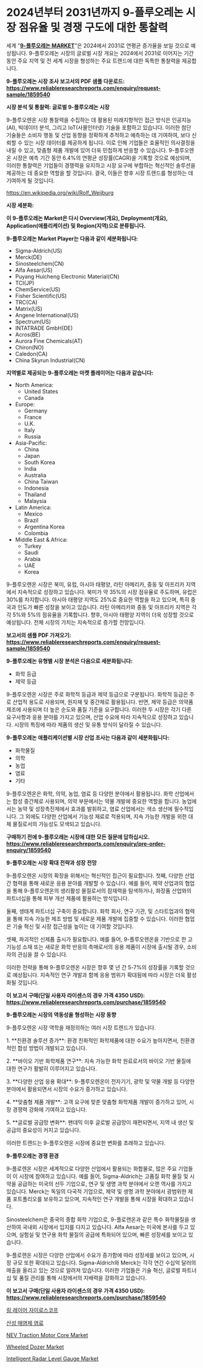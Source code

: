 <p><h1>2024년부터 2031년까지 9-플루오레논 시장 점유율 및 경쟁 구도에 대한 통찰력</h1></p><p>세계 "<strong><a href="https://www.reliableresearchreports.com/9-fluorenone-r1859540">9-플루오레논 MARKET</a></strong>"은 2024에서 2031로 연평균 증가율을 보일 것으로 예상됩니다. 9-플루오레논 시장의 글로벌 시장 개요는 2024에서 2031로 이어지는 기간 동안 주요 지역 및 전 세계 시장을 형성하는 주요 트렌드에 대한 독특한 통찰력을 제공합니다.</p>
<p><strong>9-플루오레논 시장 조사 보고서의 PDF 샘플 다운로드: <a href="https://www.reliableresearchreports.com/enquiry/request-sample/1859540">https://www.reliableresearchreports.com/enquiry/request-sample/1859540</a></strong></p>
<p><strong>시장 분석 및 통찰력: 글로벌 9-플루오레논 시장</strong></p>
<p><p>9-플루오렌온 시장 통찰력을 수집하는 데 활용된 미래지향적인 접근 방식은 인공지능(AI), 빅데이터 분석, 그리고 IoT(사물인터넷) 기술을 포함하고 있습니다. 이러한 첨단 기술들은 소비자 행동 및 산업 동향을 정확하게 추적하고 예측하는 데 기여하여, 보다 신뢰할 수 있는 시장 데이터를 제공하게 됩니다. 이로 인해 기업들은 효율적인 의사결정을 내릴 수 있고, 맞춤형 제품 개발에 있어 더욱 민첩하게 반응할 수 있습니다. 9-플루오렌온 시장은 예측 기간 동안 6.4%의 연평균 성장률(CAGR)을 기록할 것으로 예상되며, 이러한 통찰력은 기업들이 경쟁력을 유지하고 시장 요구에 부합하는 혁신적인 솔루션을 제공하는 데 중요한 역할을 할 것입니다. 결국, 이들은 향후 시장 트렌드를 형성하는 데 기여하게 될 것입니다.</p></p>
<p><a href="%7CAUTHORITHY_DOMAIN_URL%7C">https://en.wikipedia.org/wiki/Rolf_Weijburg</a></p>
<p><strong>시장 세분화:</strong></p>
<p><strong>이 9-플루오레논 Market은 다시 Overview(개요), Deployment(개요), Application(애플리케이션) 및 Region(지역)으로 분류됩니다.</strong></p>
<p><strong>9-플루오레논 Market Player는 다음과 같이 세분화됩니다:</strong></p>
<p><ul><li>Sigma-Aldrich(US)</li><li>Merck(DE)</li><li>Sinosteelchem(CN)</li><li>Alfa Aesar(US)</li><li>Puyang Huicheng Electronic Material(CN)</li><li>TCI(JP)</li><li>ChemService(US)</li><li>Fisher Scientific(US)</li><li>TRC(CA)</li><li>Matrix(US)</li><li>Angene International(US)</li><li>Spectrum(US)</li><li>INTATRADE GmbH(DE)</li><li>Acros(BE)</li><li>Aurora Fine Chemicals(AT)</li><li>Chiron(NO)</li><li>Caledon(CA)</li><li>China Skyrun Industrial(CN)</li></ul></p>
<p><strong>지역별로 제공되는 9-플루오레논 마켓 플레이어는 다음과 같습니다:</strong></p>
<p><ul>
    <li>
        North America:
        <ul>
            <li>United States</li>
            <li>Canada</li>
        </ul>
    </li>
    <li>
        Europe:
        <ul>
            <li>Germany</li>
            <li>France</li>
            <li>U.K.</li>
            <li>Italy</li>
            <li>Russia</li>
        </ul>
    </li>
    <li>
        Asia-Pacific:
        <ul>
            <li>China</li>
            <li>Japan</li>
            <li>South Korea</li>
            <li>India</li>
            <li>Australia</li>
            <li>China Taiwan</li>
            <li>Indonesia</li>
            <li>Thailand</li>
            <li>Malaysia</li>
        </ul>
    </li>
    <li>
        Latin America:
        <ul>
            <li>Mexico</li>
            <li>Brazil</li>
            <li>Argentina Korea</li>
            <li>Colombia</li>
        </ul>
    </li>
    <li>
        Middle East & Africa:
        <ul>
            <li>Turkey</li>
            <li>Saudi</li>
            <li>Arabia</li>
            <li>UAE</li>
            <li>Korea</li>
        </ul>
    </li>
    </ul></p>
<p><p>9-플루오렌온 시장은 북미, 유럽, 아시아 태평양, 라틴 아메리카, 중동 및 아프리카 지역에서 지속적으로 성장하고 있습니다. 북미가 약 35%의 시장 점유율로 주도하며, 유럽은 30%를 차지합니다. 아시아 태평양 지역도 25%로 중요한 역할을 하고 있으며, 특히 중국과 인도가 빠른 성장을 보이고 있습니다. 라틴 아메리카와 중동 및 아프리카 지역은 각각 5%와 5%의 점유율을 기록합니다. 향후, 아시아 태평양 지역이 더욱 성장할 것으로 예상됩니다. 전체 시장의 가치는 지속적으로 증가할 전망입니다.</p></p>
<p><strong>보고서의 샘플 PDF 가져오기: <a href="https://www.reliableresearchreports.com/enquiry/request-sample/1859540">https://www.reliableresearchreports.com/enquiry/request-sample/1859540</a></strong></p>
<p><strong>9-플루오레논 유형별 시장 분석은 다음으로 세분화됩니다:</strong></p>
<p><ul><li>화학 등급</li><li>제약 등급</li></ul></p>
<p><p>9-플루오렌온 시장은 주로 화학적 등급과 제약 등급으로 구분됩니다. 화학적 등급은 주로 산업적 용도로 사용되며, 원자재 및 중간체로 활용됩니다. 반면, 제약 등급은 의약품 제조에 사용되며 더 높은 순도와 품질 기준을 요구합니다. 이러한 두 시장은 각기 다른 요구사항과 응용 분야를 가지고 있으며, 산업 수요에 따라 지속적으로 성장하고 있습니다. 시장의 특징에 따라 제품의 생산 및 유통 방식이 달라질 수 있습니다.</p></p>
<p><strong>9-플루오레논 애플리케이션별 시장 산업 조사는 다음과 같이 세분화됩니다:</strong></p>
<p><ul><li>화학물질</li><li>의학</li><li>농업</li><li>염료</li><li>기타</li></ul></p>
<p><p>9-플루오렌온은 화학, 의약, 농업, 염료 등 다양한 분야에서 활용됩니다. 화학 산업에서는 합성 중간체로 사용되며, 의약 부문에서는 약물 개발에 중요한 역할을 합니다. 농업에서는 농약 및 성장촉진제에서 효과를 발휘하고, 염료 산업에서는 색소 생산에 필수적입니다. 그 외에도 다양한 산업에서 기능성 재료로 적용되며, 지속 가능한 개발을 위한 대체 물질로서의 가능성도 모색되고 있습니다.</p></p>
<p><strong>구매하기 전에 9-플루오레논 시장에 대한 모든 질문에 답하십시오. <a href="https://www.reliableresearchreports.com/enquiry/pre-order-enquiry/1859540">https://www.reliableresearchreports.com/enquiry/pre-order-enquiry/1859540</a></strong></p>
<p><strong>9-플루오레논 시장 확대 전략과 성장 전망</strong></p>
<p><p>9-플루오렌온 시장의 확장을 위해서는 혁신적인 접근이 필요합니다. 첫째, 다양한 산업 간 협력을 통해 새로운 응용 분야를 개발할 수 있습니다. 예를 들어, 제약 산업과의 협업을 통해 9-플루오렌온의 생리활성 물질로서의 잠재력을 탐색하거나, 화장품 산업와의 파트너십을 통해 피부 개선 제품에 활용하는 방식입니다.</p><p>둘째, 생태계 파트너십 구축이 중요합니다. 화학 회사, 연구 기관, 및 스타트업과의 협력을 통해 지속 가능한 제조 방법 및 새로운 제품 개발에 집중할 수 있습니다. 이러한 협업은 기술 혁신 및 시장 접근성을 높이는 데 기여할 것입니다.</p><p>셋째, 파괴적인 신제품 출시가 필요합니다. 예를 들어, 9-플루오렌온을 기반으로 한 고기능성 소재 또는 새로운 화학 반응의 촉매로서의 응용 제품이 시장에 출시될 경우, 소비자의 관심을 끌 수 있습니다.</p><p>이러한 전략을 통해 9-플루오렌온 시장은 향후 몇 년 간 5-7%의 성장률을 기록할 것으로 예상됩니다. 지속적인 연구 개발과 함께 응용 범위가 확대됨에 따라 시장은 더욱 활성화될 것입니다.</p></p>
<p><strong>이 보고서 구매(단일 사용자 라이센스의 경우 가격 4350 USD): <a href="https://www.reliableresearchreports.com/purchase/1859540">https://www.reliableresearchreports.com/purchase/1859540</a></strong></p>
<p><strong>9-플루오레논 시장의 역동성을 형성하는 시장 동향</strong></p>
<p><p>9-플루오렌온 시장 역학을 재정의하는 여러 시장 트렌드가 있습니다. </p><p>1. **친환경 솔루션 증가**: 환경 친화적인 화학제품에 대한 수요가 높아지면서, 친환경적인 합성 방법이 개발되고 있습니다.</p><p>2. **바이오 기반 화학제품 연구**: 지속 가능한 화학 원료로서의 바이오 기반 물질에 대한 연구가 활발히 이루어지고 있습니다. </p><p>3. **다양한 산업 응용 확대**: 9-플루오렌온이 전자기기, 광학 및 약물 개발 등 다양한 분야에서 활용되면서 시장의 수요가 증가하고 있습니다.</p><p>4. **맞춤형 제품 개발**: 고객 요구에 맞춘 맞춤형 화학제품 개발이 증가하고 있어, 시장 경쟁력 강화에 기여하고 있습니다.</p><p>5. **글로벌 공급망 변화**: 팬데믹 이후 글로벌 공급망이 재편되면서, 지역 내 생산 및 공급의 중요성이 커지고 있습니다. </p><p>이러한 트렌드는 9-플루오렌온 시장에 중요한 변화를 초래하고 있습니다.</p></p>
<p><strong>9-플루오레논 경쟁 환경</strong></p>
<p><p>9-플로렌온 시장은 세계적으로 다양한 산업에서 활용되는 화합물로, 많은 주요 기업들이 이 시장에 참여하고 있습니다. 예를 들어, Sigma-Aldrich는 고품질 화학 물질 및 시약을 공급하는 미국의 선두 기업으로, 연구 및 생명 과학 분야에서 오랜 역사를 가지고 있습니다. Merck는 독일의 다국적 기업으로, 제약 및 생명 과학 분야에서 광범위한 제품 포트폴리오를 보유하고 있으며, 지속적인 연구 개발을 통해 시장을 확대하고 있습니다.</p><p>Sinosteelchem은 중국의 종합 화학 기업으로, 9-플로렌온과 같은 특수 화학물질을 생산하여 국내외 시장에서 입지를 다지고 있습니다. Alfa Aesar는 미국에 본사를 두고 있으며, 실험실 및 연구용 화학 물질의 공급에 특화되어 있으며, 빠른 성장세를 보이고 있습니다.</p><p>9-플로렌온 시장은 다양한 산업에서 수요가 증가함에 따라 성장세를 보이고 있으며, 시장 규모 또한 확대되고 있습니다. Sigma-Aldrich와 Merck는 각각 연간 수십억 달러의 매출을 올리고 있는 것으로 알려져 있습니다. 이러한 기업들은 기술 혁신, 글로벌 파트너십 및 품질 관리를 통해 시장에서의 지배력을 강화하고 있습니다.</p></p>
<p><strong>이 보고서 구매(단일 사용자 라이센스의 경우 가격 4350 USD): <a href="https://www.reliableresearchreports.com/purchase/1859540">https://www.reliableresearchreports.com/purchase/1859540</a></strong></p>
<p><p><a href="https://github.com/sougarounis/Market-Research-Report-List-6/blob/main/6121353108441.md">링 레이어 자이로스코프</a></p><p><a href="https://medium.com/@joshuapierce88/%EC%82%B0%EC%84%B1-%EB%AA%A8%EB%A5%B4%EB%8B%B9-%EC%97%BC%EB%A3%8C-%EC%8B%9C%EC%9E%A5-%EA%B7%9C%EB%AA%A8-%EC%A0%90%EC%9C%A0%EC%9C%A8-%EC%84%B1%EC%9E%A5-%EB%B0%8F-%EC%8B%9C%EC%9E%A5-%EB%B6%84%EC%84%9D-%EC%9C%A0%ED%98%95%EB%B3%84-%EC%9D%91%EC%9A%A9-%EB%B6%84%EC%95%BC%EB%B3%84-%EC%84%AC%EC%9C%A0-%EC%82%B0%EC%97%85-%EC%9D%98%EB%A5%98-%EC%82%B0%EC%97%85-%EA%B3%BC-%EC%A7%80%EC%97%AD-%ED%86%B5%EC%B0%B0%EB%A0%A5-%EB%B0%8F-2031%EB%85%84%EA%B9%8C%EC%A7%80%EC%9D%98-%EC%A0%84%EB%A7%9D-5220925646fa">산성 매염제 염료</a></p><p><a href="https://medium.com/@marcoshoppe2023/evaluating-global-nev-traction-motor-core-market-trends-and-growth-opportunities-by-region-type-565b6908ef01">NEV Traction Motor Core Market</a></p><p><a href="https://www.linkedin.com/pulse/strategic-insights-global-wheeled-dozer-market-trends-2024-js5qe?trackingId=JKAs%2BtEUTcSn2XK%2FIdV8rw%3D%3D">Wheeled Dozer Market</a></p><p><a href="https://issuu.com/reportprime-2/docs/intelligent-radar-level-gauge-marke_34571d8802ec05">Intelligent Radar Level Gauge Market</a></p></p>